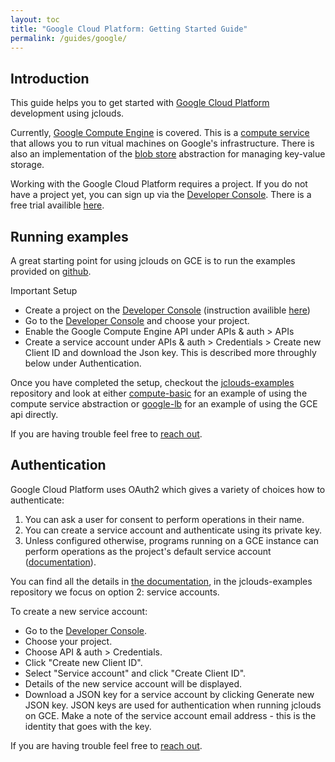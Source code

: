```yaml
---
layout: toc
title: "Google Cloud Platform: Getting Started Guide"
permalink: /guides/google/
---
```


## <a id="intro"></a>Introduction
This guide helps you to get started with [Google Cloud Platform](https://cloud.google.com/) development using jclouds.

Currently, [Google Compute Engine](https://developers.google.com/compute/) is covered. This is a [compute service](https://jclouds.apache.org/start/compute/) that allows you to run vitual machines on Google's infrastructure. There is also an implementation of the [blob store](https://jclouds.apache.org/start/blobstore/) abstraction for managing key-value storage.

Working with the Google Cloud Platform requires a project. If you do not have a project yet, you can sign up via the [Developer Console](https://console.developers.google.com/). There is a free trial availible [here](https://cloud.google.com/free-trial/).

## <a id="examples"></a>Running examples
A great starting point for using jclouds on GCE is to run the examples provided on [github](https://github.com/apache/jclouds-examples).

Important Setup

  * Create a project on the [Developer Console](https://console.developers.google.com/) (instruction availible [here](https://developers.google.com/console/help/#creatingdeletingprojects))
  * Go to the [Developer Console](https://console.developers.google.com/) and choose your project.
  * Enable the Google Compute Engine API under APIs & auth > APIs
  * Create a service account under APIs & auth > Credentials > Create new Client ID and download the Json key. This is described more throughly below under Authentication.

Once you have completed the setup, checkout the [jclouds-examples](https://github.com/apache/jclouds-examples) repository and look at either [compute-basic](https://github.com/apache/jclouds-examples/tree/master/compute-basics) for an example of using the compute service abstraction or [google-lb](https://github.com/apache/jclouds-examples/tree/master/google-lb) for an example of using the GCE api directly.

If you are having trouble feel free to [reach out](https://jclouds.apache.org/community/).

## <a id="auth"></a>Authentication
Google Cloud Platform uses OAuth2 which gives a variety of choices how to authenticate:

1. You can ask a user for consent to perform operations in their name.
2. You can create a service account and authenticate using its private key.
3. Unless configured otherwise, programs running on a GCE instance can perform operations as the project's default service account ([documentation](https://cloud.google.com/compute/docs/authentication)).

You can find all the details in [the documentation](https://developers.google.com/accounts/docs/OAuth2), in the jclouds-examples repository we focus on option 2: service accounts.

To create a new service account:

  * Go to the [Developer Console](https://console.developers.google.com/).
  * Choose your project.
  * Choose API & auth > Credentials.
  * Click "Create new Client ID".
  * Select "Service account" and click "Create Client ID".
  * Details of the new service account will be displayed.
  * Download a JSON key for a service account by clicking Generate new JSON key. JSON keys are used for authentication when running jclouds on GCE. Make a note of the service account email address - this is the identity that goes with the key.

If you are having trouble feel free to [reach out](https://jclouds.apache.org/community/).
